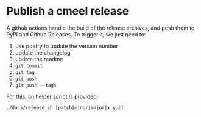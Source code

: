 # Publish a cmeel release

A github actions handle the build of the release archives, and push them to PyPI and Github Releases.
To trigger it, we just need to:

1. use poetry to update the version number
2. update the changelog
3. update the readme
4. `git commit`
5. `git tag`
6. `git push`
7. `git push --tags`


For this, an helper script is provided:

```bash
./docs/release.sh [patch|minor|major|x.y.z]
```
